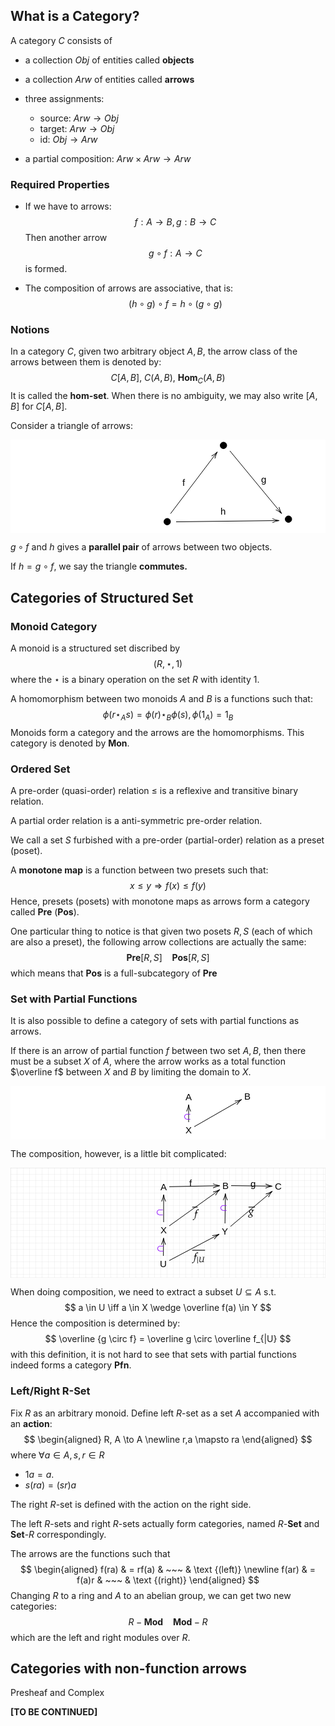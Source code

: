 ## What is a Category?

A category $C$ consists of

- a collection $Obj$ of entities called **objects**

- a collection $Arw$ of entities called **arrows**

- three assignments:

  - source: $Arw \to Obj$
  - target: $Arw \to Obj$
  - id: $Obj \to Arw$

- a partial composition: $Arw \times Arw \to Arw$
  

### Required Properties

- If we have to arrows:
  $$
  f: A \to B, g: B \to C
  $$
  Then another arrow
  $$
  g\circ f: A \to C
  $$
  is formed.

- The composition of arrows are associative, that is:
  $$
  (h \circ g) \circ f = h \circ (g \circ g)
  $$

### Notions

In a category $C$, given two arbitrary object $A, B$, the arrow class of the arrows between them is denoted by:
$$
C[A, B], ~ C(A, B),~ \textbf{Hom}_{C}(A, B)
$$
It is called the **hom-set**. When there is no ambiguity, we may also write $[A, B]$ for $C[A, B]$.

Consider a triangle of arrows:


<div class="svg-scroll">
<svg xmlns="http://www.w3.org/2000/svg" xmlns:xlink="http://www.w3.org/1999/xlink" x="0" y="0" width="702" height="149" style="
        width:702px;
        height:149px;
        background: #FFF;
        fill: none;
">
<svg xmlns="http://www.w3.org/2000/svg"/>
<svg xmlns="http://www.w3.org/2000/svg" class="role-diagram-draw-area" style="overflow: visible;"><g class="shapes-region" style="stroke: black; fill: none;"><g class="grouped-shape"><g class="composite-shape"><path class="real" d=" M335.5,9.25 C335.5,6.35 337.85,4 340.75,4 C343.65,4 346,6.35 346,9.25 C346,12.15 343.65,14.5 340.75,14.5 C337.85,14.5 335.5,12.15 335.5,9.25 Z" style="stroke-width: 1px; stroke: rgb(0, 0, 0); fill: rgb(0, 0, 0); fill-opacity: 1;"/></g><g class="composite-shape"><path class="real" d=" M245.5,131.25 C245.5,128.35 247.85,126 250.75,126 C253.65,126 256,128.35 256,131.25 C256,134.15 253.65,136.5 250.75,136.5 C247.85,136.5 245.5,134.15 245.5,131.25 Z" style="stroke-width: 1px; stroke: rgb(0, 0, 0); fill: rgb(0, 0, 0); fill-opacity: 1;"/></g><g class="composite-shape"><path class="real" d=" M439.5,127.25 C439.5,124.35 441.85,122 444.75,122 C447.65,122 450,124.35 450,127.25 C450,130.15 447.65,132.5 444.75,132.5 C441.85,132.5 439.5,130.15 439.5,127.25 Z" style="stroke-width: 1px; stroke: rgb(0, 0, 0); fill: rgb(0, 0, 0); fill-opacity: 1;"/></g><g class="arrow-line"><path class="connection real" stroke-dasharray="" d="  M265,131.5 L428,129.52" style="stroke: rgb(0, 0, 0); stroke-width: 1px; fill: none; fill-opacity: 1;"/><g stroke="#000" transform="matrix(-0.9999274866995999,0.012042480750311954,-0.012042480750311954,-0.9999274866995999,430,129.5)" style="stroke: rgb(0, 0, 0); stroke-width: 1px;"><path d=" M10.93,-3.29 Q4.96,-0.45 0,0 Q4.96,0.45 10.93,3.29"/></g></g><g class="arrow-line"><path class="connection real" stroke-dasharray="" d="  M256,118.5 L329.79,21.09" style="stroke: rgb(0, 0, 0); stroke-width: 1px; fill: none; fill-opacity: 1;"/><g stroke="#000" transform="matrix(-0.6039037812533281,0.7970572269215884,-0.7970572269215884,-0.6039037812533281,331,19.5)" style="stroke: rgb(0, 0, 0); stroke-width: 1px;"><path d=" M10.93,-3.29 Q4.96,-0.45 0,0 Q4.96,0.45 10.93,3.29"/></g></g><g class="arrow-line"><path class="connection real" stroke-dasharray="" d="  M351,18 L432.73,116.96" style="stroke: rgb(0, 0, 0); stroke-width: 1px; fill: none; fill-opacity: 1;"/><g stroke="#000" transform="matrix(-0.6367513474701519,-0.7710692066831263,0.7710692066831263,-0.6367513474701519,434,118.5)" style="stroke: rgb(0, 0, 0); stroke-width: 1px;"><path d=" M10.93,-3.29 Q4.96,-0.45 0,0 Q4.96,0.45 10.93,3.29"/></g></g></g><g/></g><g/><g/><g/></svg>
<svg xmlns="http://www.w3.org/2000/svg" xmlns:xlink="http://www.w3.org/1999/xlink" width="700" height="147" style="width:700px;height:147px;font-family:Asana-Math, Asana;background:#FFF;"><g><g><g><text x="275" y="59.5" style="white-space:pre;stroke:none;fill:rgb(0,0,0);fill-opacity:1;font-size:15px;font-family:sans-serif, Arial, Helvetica;font-weight:400;font-style:normal;dominant-baseline:text-before-edge;text-decoration:rgb(0, 0, 0);">f</text></g></g></g><g><g><g><text x="401" y="54.5" style="white-space:pre;stroke:none;fill:rgb(0,0,0);fill-opacity:1;font-size:15px;font-family:sans-serif, Arial, Helvetica;font-weight:400;font-style:normal;dominant-baseline:text-before-edge;text-decoration:rgb(0, 0, 0);">g</text></g></g></g><g><g><g><text x="336.01666259765625" y="105.5" style="white-space:pre;stroke:none;fill:rgb(0,0,0);fill-opacity:1;font-size:15px;font-family:sans-serif, Arial, Helvetica;font-weight:400;font-style:normal;dominant-baseline:text-before-edge;text-decoration:rgb(0, 0, 0);">h</text></g></g></g></svg>
</svg>
</div>

$g \circ f$ and $h$ gives a **parallel pair** of arrows between two objects.

If $h = g \circ f$, we say the triangle **commutes.**

## Categories of Structured Set

### Monoid Category

A monoid is a structured set discribed by
$$
(R, \star, 1)
$$
where the $\star$ is a binary operation on the set $R$ with identity $1$.

A homomorphism between two monoids $A$ and $B$ is a functions such that:
$$
\phi(r \star_A s) = \phi(r) \star_B \phi(s), \phi(1_A) = 1_B
$$
Monoids form a category and the arrows are the homomorphisms. This category is denoted by $\mathbf{Mon}$.

### Ordered Set

A pre-order (quasi-order) relation $\le$ is a reflexive and transitive binary relation.

A partial order relation is a anti-symmetric pre-order relation.

We call a set $S$ furbished with a pre-order (partial-order) relation as a preset (poset).

A **monotone map** is a function between two presets such that:
$$
x \le y \Rightarrow f(x) \le f(y)
$$
Hence, presets (posets) with monotone maps as arrows form a category called $\mathbf{Pre}$ ($\mathbf{Pos}$).

One particular thing to notice is that given two posets $R, S$ (each of which are also a preset), the following arrow collections are actually the same:
$$
\textbf{Pre}[R, S] ~~~~ \textbf{Pos}[R,S]
$$
which means that $\textbf{Pos}$ is a full-subcategory of $\textbf{Pre}$

### Set with Partial Functions

It is also possible to define a category of sets with partial functions as arrows.

If there is an arrow of partial function $f$ between two set $A, B$, then there must be a subset $X$ of $A$, where the arrow works as a total function $\overline f$ between $X$ and $B$ by limiting the domain to $X$.



<div class="svg-scroll">
<svg xmlns="http://www.w3.org/2000/svg" xmlns:xlink="http://www.w3.org/1999/xlink" x="0" y="0" width="662" height="86" style="
        width:662px;
        height:86px;
        background: #FFF;
        fill: none;
">
<svg xmlns="http://www.w3.org/2000/svg" class="role-diagram-draw-area"><g class="shapes-region" style="stroke: black; fill: none;"><g class="grouped-shape"/><g/></g><g><g class="connection-group"><g class="arrow-line"><path class="connection real" stroke-dasharray="" d="  M285,58 L285,32" style="stroke: rgb(0, 0, 0); stroke-width: 1px; fill: none; fill-opacity: 1;"/><g stroke="#000" transform="matrix(3.061616997868383e-16,1,-1,3.061616997868383e-16,285,30)" style="stroke: rgb(0, 0, 0); stroke-width: 1px;"><path d=" M10.93,-3.29 Q4.96,-0.45 0,0 Q4.96,0.45 10.93,3.29"/></g></g></g><g class="connection-group"><g class="arrow-line"><path class="connection real" stroke-dasharray="" d="  M294,65.33 L368.27,22.67" style="stroke: rgb(0, 0, 0); stroke-width: 1px; fill: none; fill-opacity: 1;"/><g stroke="#000" transform="matrix(-0.8670707011644901,0.49818510533949073,-0.49818510533949073,-0.8670707011644901,370.00000000000006,21.670212765957444)" style="stroke: rgb(0, 0, 0); stroke-width: 1px;"><path d=" M10.93,-3.29 Q4.96,-0.45 0,0 Q4.96,0.45 10.93,3.29"/></g></g></g></g><g/><g/></svg>
        <svg xmlns="http://www.w3.org/2000/svg" xmlns:xlink="http://www.w3.org/1999/xlink" width="660" height="84" style="width:660px;height:84px;font-family:Asana-Math, Asana;background:#FFF;"><g><g><g><g><g><g><g transform="matrix(1,0,0,1,277.0999755859375,53.9666748046875)"><path transform="matrix(0.017,0,0,-0.017,0,0)" d="M615 8L615 61L309 61C207 61 107 153 107 271C107 382 195 480 309 480L615 480L615 533L314 533C167 533 55 411 55 271C55 131 167 8 314 8Z" stroke="rgb(144,19,254)" stroke-opacity="1" stroke-width="8" fill="rgb(144,19,254)" fill-opacity="1"></path></g></g></g></g></g></g></g><g><g><g><text x="280" y="61.5" style="white-space:pre;stroke:none;fill:rgb(0,0,0);fill-opacity:1;font-size:15px;font-family:sans-serif, Arial, Helvetica;font-weight:400;font-style:normal;dominant-baseline:text-before-edge;text-decoration:rgb(0, 0, 0);">X</text></g></g></g><g><g><g><text x="374.01666259765625" y="7.5" style="white-space:pre;stroke:none;fill:rgb(0,0,0);fill-opacity:1;font-size:15px;font-family:sans-serif, Arial, Helvetica;font-weight:400;font-style:normal;dominant-baseline:text-before-edge;text-decoration:rgb(0, 0, 0);">B</text></g></g></g><g><g><g><text x="280" y="8.5" style="white-space:pre;stroke:none;fill:rgb(0,0,0);fill-opacity:1;font-size:15px;font-family:sans-serif, Arial, Helvetica;font-weight:400;font-style:normal;dominant-baseline:text-before-edge;text-decoration:rgb(0, 0, 0);">A</text></g></g></g></svg>
</svg>
</div>



The composition, however, is a little bit complicated:



<div class="svg-scroll">
<svg xmlns="http://www.w3.org/2000/svg" xmlns:xlink="http://www.w3.org/1999/xlink" x="0" y="0" width="662" height="176" style="
        width:662px;
        height:176px;
        background: #FFF;
        fill: none;
">
<svg xmlns="http://www.w3.org/2000/svg"><g><defs><pattern id=".8088418854340441" width="10" height="10" patternUnits="userSpaceOnUse"><path d="M 10 0 L 0 0 0 10" fill="none" stroke="lightgray" stroke-width="0.5"/></pattern></defs><rect width="100%" height="100%" fill="url(#.8088418854340441)" stroke="lightgray" stroke-width="0.5"/></g></svg>
<svg xmlns="http://www.w3.org/2000/svg" class="role-diagram-draw-area"><g class="shapes-region" style="stroke: black; fill: none;"><g/></g><g><g class="connection-group"><g class="arrow-line"><path class="connection real" stroke-dasharray="" d="  M254,93.05 L333.37,36.12" style="stroke: rgb(0, 0, 0); stroke-width: 1px; fill: none; fill-opacity: 1;"/><g stroke="#000" transform="matrix(-0.812592453381668,0.5828323126827833,-0.5828323126827833,-0.812592453381668,334.99999999999994,34.95454545454544)" style="stroke: rgb(0, 0, 0); stroke-width: 1px;"><path d=" M10.93,-3.29 Q4.96,-0.45 0,0 Q4.96,0.45 10.93,3.29"/></g></g></g><g class="connection-group"><g class="arrow-line"><path class="connection real" stroke-dasharray="" d="  M245,87 L245,45" style="stroke: rgb(0, 0, 0); stroke-width: 1px; fill: none; fill-opacity: 1;"/><g stroke="#000" transform="matrix(3.061616997868383e-16,1,-1,3.061616997868383e-16,245.00000000000003,43)" style="stroke: rgb(0, 0, 0); stroke-width: 1px;"><path d=" M10.93,-3.29 Q4.96,-0.45 0,0 Q4.96,0.45 10.93,3.29"/></g></g></g><g class="connection-group"><g class="arrow-line"><path class="connection real" stroke-dasharray="" d="  M254,148.48 L332.23,107.18" style="stroke: rgb(0, 0, 0); stroke-width: 1px; fill: none; fill-opacity: 1;"/><g stroke="#000" transform="matrix(-0.8843366544959593,0.46684974190299633,-0.46684974190299633,-0.8843366544959593,334.00000000000006,106.251269035533)" style="stroke: rgb(0, 0, 0); stroke-width: 1px;"><path d=" M10.93,-3.29 Q4.96,-0.45 0,0 Q4.96,0.45 10.93,3.29"/></g></g></g><g class="connection-group"><g class="arrow-line"><path class="connection real" stroke-dasharray="" d="  M343.17,89 L343.8,43" style="stroke: rgb(0, 0, 0); stroke-width: 1px; fill: none; fill-opacity: 1;"/><g stroke="#000" transform="matrix(-0.013613147670749143,0.9999073368120139,-0.9999073368120139,-0.013613147670749143,343.82876712328766,41)" style="stroke: rgb(0, 0, 0); stroke-width: 1px;"><path d=" M10.93,-3.29 Q4.96,-0.45 0,0 Q4.96,0.45 10.93,3.29"/></g></g></g><g class="connection-group"><g class="arrow-line"><path class="connection real" stroke-dasharray="" d="  M244.62,141 L244.87,114" style="stroke: rgb(0, 0, 0); stroke-width: 1px; fill: none; fill-opacity: 1;"/><g stroke="#000" transform="matrix(-0.00925011311679609,0.9999572167884616,-0.9999572167884616,-0.00925011311679609,244.88425925925924,112)" style="stroke: rgb(0, 0, 0); stroke-width: 1px;"><path d=" M10.93,-3.29 Q4.96,-0.45 0,0 Q4.96,0.45 10.93,3.29"/></g></g></g><g class="connection-group"><g class="arrow-line"><path class="connection real" stroke-dasharray="" d="  M352,93.92 L417.47,38.79" style="stroke: rgb(0, 0, 0); stroke-width: 1px; fill: none; fill-opacity: 1;"/><g stroke="#000" transform="matrix(-0.764921400918431,0.6441236297613875,-0.6441236297613875,-0.764921400918431,419.00000000000006,37.5)" style="stroke: rgb(0, 0, 0); stroke-width: 1px;"><path d=" M10.93,-3.29 Q4.96,-0.45 0,0 Q4.96,0.45 10.93,3.29"/></g></g></g><g class="connection-group"><g class="arrow-line"><path class="connection real" stroke-dasharray="" d="  M254,30.32 L333,28.72" style="stroke: rgb(0, 0, 0); stroke-width: 1px; fill: none; fill-opacity: 1;"/><g stroke="#000" transform="matrix(-0.99979506040039,0.020244436247536024,-0.020244436247536024,-0.99979506040039,335.00000000000006,28.68181818181818)" style="stroke: rgb(0, 0, 0); stroke-width: 1px;"><path d=" M10.93,-3.29 Q4.96,-0.45 0,0 Q4.96,0.45 10.93,3.29"/></g></g></g><g class="connection-group"><g class="arrow-line"><path class="connection real" stroke-dasharray="" d="  M353,28.61 L417,29.36" style="stroke: rgb(0, 0, 0); stroke-width: 1px; fill: none; fill-opacity: 1;"/><g stroke="#000" transform="matrix(-0.9999295732792147,-0.011867960298537263,0.011867960298537263,-0.9999295732792147,419,29.387573964497037)" style="stroke: rgb(0, 0, 0); stroke-width: 1px;"><path d=" M10.93,-3.29 Q4.96,-0.45 0,0 Q4.96,0.45 10.93,3.29"/></g></g></g></g><g/><g/></svg>
<svg xmlns="http://www.w3.org/2000/svg" xmlns:xlink="http://www.w3.org/1999/xlink" width="660" height="174" style="width:660px;height:174px;font-family:Asana-Math, Asana;background:#FFF;"><g><g><g><g><g><g><g transform="matrix(1,0,0,1,233.0999755859375,75.96665954589844)"><path transform="matrix(0.017,0,0,-0.017,0,0)" d="M615 8L615 61L309 61C207 61 107 153 107 271C107 382 195 480 309 480L615 480L615 533L314 533C167 533 55 411 55 271C55 131 167 8 314 8Z" stroke="rgb(144,19,254)" stroke-opacity="1" stroke-width="8" fill="rgb(144,19,254)" fill-opacity="1"></path></g></g></g></g></g></g></g><g><g><g><text x="240" y="90.5" style="white-space:pre;stroke:none;fill:rgb(0,0,0);fill-opacity:1;font-size:15px;font-family:sans-serif, Arial, Helvetica;font-weight:400;font-style:normal;dominant-baseline:text-before-edge;text-decoration:rgb(0, 0, 0);">X</text></g></g></g><g><g><g><text x="339.01666259765625" y="19.5" style="white-space:pre;stroke:none;fill:rgb(0,0,0);fill-opacity:1;font-size:15px;font-family:sans-serif, Arial, Helvetica;font-weight:400;font-style:normal;dominant-baseline:text-before-edge;text-decoration:rgb(0, 0, 0);">B</text></g></g></g><g><g><g><text x="240" y="21.5" style="white-space:pre;stroke:none;fill:rgb(0,0,0);fill-opacity:1;font-size:15px;font-family:sans-serif, Arial, Helvetica;font-weight:400;font-style:normal;dominant-baseline:text-before-edge;text-decoration:rgb(0, 0, 0);">A</text></g></g></g><g><g><g><g><g><g><g transform="matrix(1,0,0,1,335.0999755859375,68.96665954589844)"><path transform="matrix(0.017,0,0,-0.017,0,0)" d="M615 8L615 61L309 61C207 61 107 153 107 271C107 382 195 480 309 480L615 480L615 533L314 533C167 533 55 411 55 271C55 131 167 8 314 8Z" stroke="rgb(144,19,254)" stroke-opacity="1" stroke-width="8" fill="rgb(144,19,254)" fill-opacity="1"></path></g></g></g></g></g></g></g><g><g><g><text x="423" y="20.5" style="white-space:pre;stroke:none;fill:rgb(0,0,0);fill-opacity:1;font-size:15px;font-family:sans-serif, Arial, Helvetica;font-weight:400;font-style:normal;dominant-baseline:text-before-edge;text-decoration:rgb(0, 0, 0);">C</text></g></g></g><g><g><g><g><g><g><g transform="matrix(1,0,0,1,234.0999755859375,133.96665954589844)"><path transform="matrix(0.017,0,0,-0.017,0,0)" d="M615 8L615 61L309 61C207 61 107 153 107 271C107 382 195 480 309 480L615 480L615 533L314 533C167 533 55 411 55 271C55 131 167 8 314 8Z" stroke="rgb(144,19,254)" stroke-opacity="1" stroke-width="8" fill="rgb(144,19,254)" fill-opacity="1"></path></g></g></g></g></g></g></g><g><g><g><text x="239.01666259765625" y="144.5" style="white-space:pre;stroke:none;fill:rgb(0,0,0);fill-opacity:1;font-size:15px;font-family:sans-serif, Arial, Helvetica;font-weight:400;font-style:normal;dominant-baseline:text-before-edge;text-decoration:rgb(0, 0, 0);">U</text></g></g></g><g><g><g><text x="338" y="92.5" style="white-space:pre;stroke:none;fill:rgb(0,0,0);fill-opacity:1;font-size:15px;font-family:sans-serif, Arial, Helvetica;font-weight:400;font-style:normal;dominant-baseline:text-before-edge;text-decoration:rgb(0, 0, 0);">Y</text></g></g></g><g><g><g><text x="286.01666259765625" y="15.5" style="white-space:pre;stroke:none;fill:rgb(0,0,0);fill-opacity:1;font-size:15px;font-family:sans-serif, Arial, Helvetica;font-weight:400;font-style:normal;dominant-baseline:text-before-edge;text-decoration:rgb(0, 0, 0);">f</text></g></g></g><g><g><g><text x="384" y="16.5" style="white-space:pre;stroke:none;fill:rgb(0,0,0);fill-opacity:1;font-size:15px;font-family:sans-serif, Arial, Helvetica;font-weight:400;font-style:normal;dominant-baseline:text-before-edge;text-decoration:rgb(0, 0, 0);">g</text></g></g></g><g><g><g><g><g><g><g><g><g><g transform="matrix(1,0,0,1,292.0333251953125,78.96665954589844)"><path transform="matrix(0.017,0,0,-0.017,0,0)" d="M345 437L329 437L350 549C366 635 394 673 440 673C470 673 497 658 512 634L522 638C527 654 537 685 545 705L550 720C534 727 503 733 480 733C469 733 453 730 445 726C421 715 339 654 316 630C294 608 282 578 271 521L256 442C215 422 195 414 170 405L165 383L246 383L237 327C207 132 170 -54 148 -123C130 -182 100 -213 64 -213C41 -213 30 -206 12 -184L-2 -188C-6 -211 -20 -259 -25 -268C-16 -273 -1 -276 10 -276C51 -276 105 -245 144 -198C215 -114 235 -18 319 383L423 383C427 402 434 425 440 439L436 446C407 439 408 437 345 437Z" stroke="rgb(0,0,0)" stroke-opacity="1" stroke-width="8" fill="rgb(0,0,0)" fill-opacity="1"></path></g></g></g></g><svg xmlns="http://www.w3.org/2000/svg" x="290.8499755859375" y="60.01666259765625" height="6" width="8.5"><defs><clipPath id="ccp0.7547762033574481"><rect x="-0.5" y="-0.5" width="9" height="6.5"></rect></clipPath></defs><g clip-path="url(#ccp0.7547762033574481)"><svg xmlns="http://www.w3.org/2000/svg" x="0" y="0" height="20.400009155273438" width="17"><defs><clipPath id="ccp0.4248055210739262"><rect x="-0.5" y="-0.5" width="17.5" height="20.900009155273438"></rect></clipPath></defs><g clip-path="url(#ccp0.4248055210739262)"><g><g transform="matrix(1,0,0,1,0,17)"><path transform="matrix(0.017,0,0,-0.017,0,0)" d="M-877 790L1877 790L1877 850L-877 850Z" stroke="rgb(0,0,0)" stroke-opacity="1" stroke-width="8" fill="rgb(0,0,0)" fill-opacity="1"></path></g></g></g></svg></g></svg></g></g></g></g></g></g><g><g><g><g><g><g><g><g><g><g transform="matrix(1,0,0,1,380.86669921875,74.96665954589844)"><path transform="matrix(0.017,0,0,-0.017,0,0)" d="M275 482C208 482 55 419 55 259C55 182 100 136 177 136C185 136 196 136 207 137L166 99C150 84 139 66 139 52C139 42 146 31 160 19C91 -4 -37 -48 -37 -159C-37 -230 33 -276 142 -276C271 -276 384 -204 384 -121C384 -85 363 -49 320 -14L260 35C226 62 213 81 213 100C213 114 228 128 240 146C338 170 409 253 409 342C409 357 406 376 405 380C422 378 430 378 439 378C456 378 466 379 489 382L498 427L495 433C467 426 447 424 393 424C393 425 369 482 275 482ZM176 1L253 -58C299 -94 318 -121 318 -154C318 -206 249 -248 166 -248C84 -248 27 -206 27 -145C27 -43 137 -11 176 1ZM250 448C308 448 337 412 337 341C337 238 289 168 219 168C158 168 126 209 126 288C126 383 177 448 250 448Z" stroke="rgb(0,0,0)" stroke-opacity="1" stroke-width="8" fill="rgb(0,0,0)" fill-opacity="1"></path></g></g></g></g><svg xmlns="http://www.w3.org/2000/svg" x="380.86669921875" y="60.01666259765625" height="6" width="10.349990844726562"><defs><clipPath id="ccp0.7888923127195474"><rect x="-0.5" y="-0.5" width="10.849990844726562" height="6.5"></rect></clipPath></defs><g clip-path="url(#ccp0.7888923127195474)"><svg xmlns="http://www.w3.org/2000/svg" x="0" y="0" height="20.400009155273438" width="17"><defs><clipPath id="ccp0.7749037550509237"><rect x="-0.5" y="-0.5" width="17.5" height="20.900009155273438"></rect></clipPath></defs><g clip-path="url(#ccp0.7749037550509237)"><g><g transform="matrix(1,0,0,1,0,17)"><path transform="matrix(0.017,0,0,-0.017,0,0)" d="M-877 790L1877 790L1877 850L-877 850Z" stroke="rgb(0,0,0)" stroke-opacity="1" stroke-width="8" fill="rgb(0,0,0)" fill-opacity="1"></path></g></g></g></svg></g></svg></g></g></g></g></g></g><g><g><g><g><g><g><g><g><g><g transform="matrix(1,0,0,1,290.86669921875,147.96665954589844)"><path transform="matrix(0.017,0,0,-0.017,0,0)" d="M345 437L329 437L350 549C366 635 394 673 440 673C470 673 497 658 512 634L522 638C527 654 537 685 545 705L550 720C534 727 503 733 480 733C469 733 453 730 445 726C421 715 339 654 316 630C294 608 282 578 271 521L256 442C215 422 195 414 170 405L165 383L246 383L237 327C207 132 170 -54 148 -123C130 -182 100 -213 64 -213C41 -213 30 -206 12 -184L-2 -188C-6 -211 -20 -259 -25 -268C-16 -273 -1 -276 10 -276C51 -276 105 -245 144 -198C215 -114 235 -18 319 383L423 383C427 402 434 425 440 439L436 446C407 439 408 437 345 437Z" stroke="rgb(0,0,0)" stroke-opacity="1" stroke-width="8" fill="rgb(0,0,0)" fill-opacity="1"></path></g></g><g><g><g><g><g transform="matrix(1,0,0,1,297.5,150.91666259765626)"><path transform="matrix(0.0119,0,0,-0.0119,0,0)" d="M179.50274 -172L179.50274 713L120.50274 713L120.50274 -172ZM1095 664L1098 692L1082 692L991 689C976 689 955 689 911 690L848 692L845 664L893 662C917 661 928 653 928 634C928 629 928 626 927 622L856 177C808 119 778 93 727 68C689 48 652 39 614 39C529 39 475 84 475 154C475 171 477 187 482 215L570 692L539 691C512 690 492 689 481 689C471 689 451 690 423 691L391 692L388 664L440 662C466 661 474 656 474 639C474 630 471 602 467 581L403 206C399 185 397 160 397 144C397 43 464 -19 576 -19C620 -19 661 -9 709 15C768 44 800 69 852 129C844 83 838 57 825 2L830 -3L852 -3L914 0C918 0 940 -1 972 -2L1004 -3L1009 25L949 29C926 31 917 37 917 50C917 65 918 70 923 106L1008 613C1014 651 1021 657 1059 661Z" stroke="rgb(0,0,0)" stroke-opacity="1" stroke-width="8" fill="rgb(0,0,0)" fill-opacity="1"></path></g></g></g></g></g></g></g><svg xmlns="http://www.w3.org/2000/svg" x="290.86669921875" y="129.01666259765625" height="6" width="20.349990844726562"><defs><clipPath id="ccp0.5976655662851303"><rect x="-0.5" y="-0.5" width="20.849990844726562" height="6.5"></rect></clipPath></defs><g clip-path="url(#ccp0.5976655662851303)"><svg xmlns="http://www.w3.org/2000/svg" x="0" y="0" height="20.400009155273438" width="17"><defs><clipPath id="ccp0.9222087023805983"><rect x="-0.5" y="-0.5" width="17.5" height="20.900009155273438"></rect></clipPath></defs><g clip-path="url(#ccp0.9222087023805983)"><g><g transform="matrix(1,0,0,1,0,17)"><path transform="matrix(0.017,0,0,-0.017,0,0)" d="M-877 790L1877 790L1877 850L-877 850Z" stroke="rgb(0,0,0)" stroke-opacity="1" stroke-width="8" fill="rgb(0,0,0)" fill-opacity="1"></path></g></g></g></svg><svg xmlns="http://www.w3.org/2000/svg" x="17" y="0" height="20.400009155273438" width="17"><defs><clipPath id="ccp0.35504595717702603"><rect x="-0.5" y="-0.5" width="17.5" height="20.900009155273438"></rect></clipPath></defs><g clip-path="url(#ccp0.35504595717702603)"><g><g transform="matrix(1,0,0,1,0,17)"><path transform="matrix(0.017,0,0,-0.017,0,0)" d="M-877 790L1877 790L1877 850L-877 850Z" stroke="rgb(0,0,0)" stroke-opacity="1" stroke-width="8" fill="rgb(0,0,0)" fill-opacity="1"></path></g></g></g></svg></g></svg></g></g></g></g></g></g></svg>
</svg>
</div>



When doing composition, we need to extract a subset $U \subseteq A$ s.t.
$$
a \in U \iff a \in  X \wedge \overline f(a) \in Y
$$
Hence the composition is determined by:
$$
\overline {g \circ f} = \overline g \circ \overline f_{|U} 
$$
with this definition, it is not hard to see that sets with partial functions indeed forms a category $\mathbf{Pfn}$.

### Left/Right R-Set

Fix $R$ as an arbitrary monoid. Define left $R$-set as a set $A$ accompanied with an **action**:
$$
\begin{aligned}
R, A \to A \newline
r,a \mapsto ra
\end{aligned}
$$
where $\forall a \in A, s, r \in R$

- $1a = a$. 
- $s(ra) = (sr)a$

The right $R$-set is defined with the action on the right side.

The left $R$-sets and right $R$-sets actually form categories, named $R$-$\textbf{Set}$ and $\textbf{Set}$-$R$ correspondingly.

The arrows are the functions such that
$$
\begin{aligned}
f(ra) & = rf(a) & ~~~ & \text {(left)}
\newline
f(ar) & = f(a)r & ~~~ & \text {(right)}
\end{aligned}
$$
Changing $R$ to a ring and $A$ to an abelian group, we can get two new categories:
$$
R-\textbf{Mod} ~~~~ \textbf{Mod}-R
$$
which are the left and right modules over $R$.

## Categories with non-function arrows

Presheaf and Complex

**[TO BE CONTINUED]**